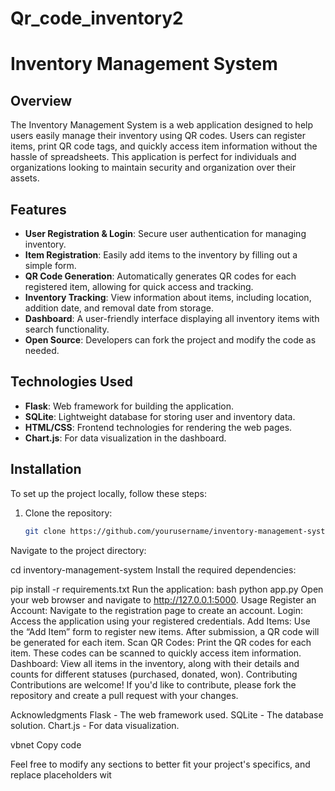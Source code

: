 # Qr_code_inventory2

# Inventory Management System

## Overview

The Inventory Management System is a web application designed to help users easily manage their inventory using QR codes. Users can register items, print QR code tags, and quickly access item information without the hassle of spreadsheets. This application is perfect for individuals and organizations looking to maintain security and organization over their assets.

## Features

- **User Registration & Login**: Secure user authentication for managing inventory.
- **Item Registration**: Easily add items to the inventory by filling out a simple form.
- **QR Code Generation**: Automatically generates QR codes for each registered item, allowing for quick access and tracking.
- **Inventory Tracking**: View information about items, including location, addition date, and removal date from storage.
- **Dashboard**: A user-friendly interface displaying all inventory items with search functionality.
- **Open Source**: Developers can fork the project and modify the code as needed.

## Technologies Used

- **Flask**: Web framework for building the application.
- **SQLite**: Lightweight database for storing user and inventory data.
- **HTML/CSS**: Frontend technologies for rendering the web pages.
- **Chart.js**: For data visualization in the dashboard.

## Installation

To set up the project locally, follow these steps:

1. Clone the repository:
   ```bash
   git clone https://github.com/yourusername/inventory-management-system.git
Navigate to the project directory:

cd inventory-management-system
Install the required dependencies:

pip install -r requirements.txt
Run the application:
bash
python app.py
Open your web browser and navigate to http://127.0.0.1:5000.
Usage
Register an Account: Navigate to the registration page to create an account.
Login: Access the application using your registered credentials.
Add Items: Use the “Add Item” form to register new items. After submission, a QR code will be generated for each item.
Scan QR Codes: Print the QR codes for each item. These codes can be scanned to quickly access item information.
Dashboard: View all items in the inventory, along with their details and counts for different statuses (purchased, donated, won).
Contributing
Contributions are welcome! If you'd like to contribute, please fork the repository and create a pull request with your changes.



Acknowledgments
Flask - The web framework used.
SQLite - The database solution.
Chart.js - For data visualization.


vbnet
Copy code

Feel free to modify any sections to better fit your project's specifics, and replace placeholders wit
